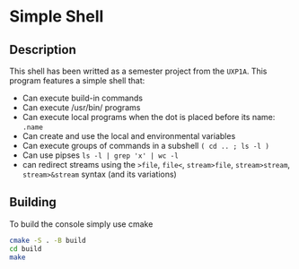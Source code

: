 # Simple Shell

## Description

This shell has been writted as a semester project from the `UXP1A`. This program features a simple shell that:

* Can execute build-in commands
* Can execute /usr/bin/ programs
* Can execute local programs when the dot is placed before its name: `.name`
* Can create and use the local and environmental variables
* Can execute groups of commands in a subshell `( cd .. ; ls -l )`
* Can use pipses `ls -l | grep 'x' | wc -l`
* can redirect streams using the `>file`, `file<`, `stream>file`,  `stream>stream`, `stream>&stream` syntax (and its variations)

## Building

To build the console simply use cmake

```bash
cmake -S . -B build
cd build
make
```
